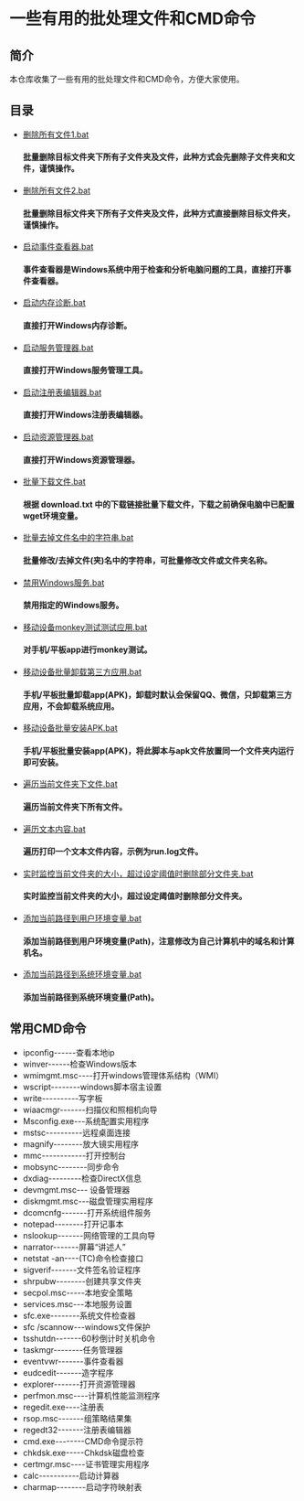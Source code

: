 # 一些有用的批处理文件和CMD命令

## 简介

本仓库收集了一些有用的批处理文件和CMD命令，方便大家使用。

## 目录

- [删除所有文件1.bat](https://github.com/Nilotica/donny-bat/blob/master/%E5%88%A0%E9%99%A4%E6%89%80%E6%9C%89%E6%96%87%E4%BB%B61.bat)
  #### 批量删除目标文件夹下所有子文件夹及文件，此种方式会先删除子文件夹和文件，谨慎操作。
- [删除所有文件2.bat](https://github.com/Nilotica/donny-bat/blob/master/%E5%88%A0%E9%99%A4%E6%89%80%E6%9C%89%E6%96%87%E4%BB%B62.bat)
  #### 批量删除目标文件夹下所有子文件夹及文件，此种方式直接删除目标文件夹，谨慎操作。
- [启动事件查看器.bat](https://github.com/mdd1991/mdd-bat/blob/master/%E5%90%AF%E5%8A%A8%E4%BA%8B%E4%BB%B6%E6%9F%A5%E7%9C%8B%E5%99%A8.bat)
  #### 事件查看器是Windows系统中用于检查和分析电脑问题的工具，直接打开事件查看器。
- [启动内存诊断.bat](https://github.com/mdd1991/mdd-bat/blob/master/%E5%90%AF%E5%8A%A8%E5%86%85%E5%AD%98%E8%AF%8A%E6%96%AD.bat)
  #### 直接打开Windows内存诊断。
- [启动服务管理器.bat](https://github.com/mdd1991/mdd-bat/blob/master/%E5%90%AF%E5%8A%A8%E6%9C%8D%E5%8A%A1%E7%AE%A1%E7%90%86%E5%99%A8.bat)
  #### 直接打开Windows服务管理工具。
- [启动注册表编辑器.bat](https://github.com/mdd1991/mdd-bat/blob/master/%E5%90%AF%E5%8A%A8%E6%B3%A8%E5%86%8C%E8%A1%A8%E7%BC%96%E8%BE%91%E5%99%A8.bat)
  #### 直接打开Windows注册表编辑器。
- [启动资源管理器.bat](https://github.com/mdd1991/mdd-bat/blob/master/%E5%90%AF%E5%8A%A8%E8%B5%84%E6%BA%90%E7%AE%A1%E7%90%86%E5%99%A8.bat)
  #### 直接打开Windows资源管理器。
- [批量下载文件.bat](https://github.com/mdd1991/mdd-bat/blob/master/%E6%89%B9%E9%87%8F%E4%B8%8B%E8%BD%BD%E6%96%87%E4%BB%B6.bat)
  #### 根据 download.txt 中的下载链接批量下载文件，下载之前确保电脑中已配置wget环境变量。
- [批量去掉文件名中的字符串.bat](https://github.com/mdd1991/mdd-bat/blob/master/%E6%89%B9%E9%87%8F%E5%8E%BB%E6%8E%89%E6%96%87%E4%BB%B6%E5%90%8D%E4%B8%AD%E7%9A%84%E5%AD%97%E7%AC%A6%E4%B8%B2.bat)
  #### 批量修改/去掉文件(夹)名中的字符串，可批量修改文件或文件夹名称。
- [禁用Windows服务.bat](https://github.com/mdd1991/mdd-bat/blob/master/%E7%A6%81%E7%94%A8Windows%E6%9C%8D%E5%8A%A1.bat)
  #### 禁用指定的Windows服务。
- [移动设备monkey测试测试应用.bat](https://github.com/mdd1991/mdd-bat/blob/master/%E7%A7%BB%E5%8A%A8%E8%AE%BE%E5%A4%87monkey%E6%B5%8B%E8%AF%95%E6%B5%8B%E8%AF%95%E5%BA%94%E7%94%A8.bat)
  #### 对手机/平板app进行monkey测试。
- [移动设备批量卸载第三方应用.bat](https://github.com/mdd1991/mdd-bat/blob/master/%E7%A7%BB%E5%8A%A8%E8%AE%BE%E5%A4%87%E6%89%B9%E9%87%8F%E5%8D%B8%E8%BD%BD%E7%AC%AC%E4%B8%89%E6%96%B9%E5%BA%94%E7%94%A8.bat)
  #### 手机/平板批量卸载app(APK)，卸载时默认会保留QQ、微信，只卸载第三方应用，不会卸载系统应用。
- [移动设备批量安装APK.bat](https://github.com/mdd1991/mdd-bat/blob/master/%E7%A7%BB%E5%8A%A8%E8%AE%BE%E5%A4%87%E6%89%B9%E9%87%8F%E5%AE%89%E8%A3%85APK.bat)
  #### 手机/平板批量安装app(APK)，将此脚本与apk文件放置同一个文件夹内运行即可安装。
- [遍历当前文件夹下文件.bat](https://github.com/Nilotica/donny-bat/blob/master/%E9%81%8D%E5%8E%86%E5%BD%93%E5%89%8D%E6%96%87%E4%BB%B6%E5%A4%B9%E4%B8%8B%E6%96%87%E4%BB%B6.bat)
  #### 遍历当前文件夹下所有文件。
- [遍历文本内容.bat](https://github.com/Nilotica/donny-bat/blob/master/%E9%81%8D%E5%8E%86%E6%96%87%E6%9C%AC%E5%86%85%E5%AE%B9.bat)
  #### 遍历打印一个文本文件内容，示例为run.log文件。
- [实时监控当前文件夹的大小，超过设定阈值时删除部分文件夹.bat](https://github.com/Nilotica/donny-bat/blob/master/%E5%AE%9E%E6%97%B6%E7%9B%91%E6%8E%A7%E5%BD%93%E5%89%8D%E6%96%87%E4%BB%B6%E5%A4%B9%E7%9A%84%E5%A4%A7%E5%B0%8F%EF%BC%8C%E8%B6%85%E8%BF%87%E8%AE%BE%E5%AE%9A%E9%98%88%E5%80%BC%E6%97%B6%E5%88%A0%E9%99%A4%E9%83%A8%E5%88%86%E6%96%87%E4%BB%B6%E5%A4%B9.bat)
  #### 实时监控当前文件夹的大小，超过设定阈值时删除部分文件夹。
- [添加当前路径到用户环境变量.bat](https://github.com/Nilotica/donny-bat/blob/master/%E6%B7%BB%E5%8A%A0%E5%BD%93%E5%89%8D%E8%B7%AF%E5%BE%84%E5%88%B0%E7%94%A8%E6%88%B7%E7%8E%AF%E5%A2%83%E5%8F%98%E9%87%8F.bat)
  #### 添加当前路径到用户环境变量(Path)，注意修改为自己计算机中的域名和计算机名。
- [添加当前路径到系统环境变量.bat](https://github.com/Nilotica/donny-bat/blob/master/%E6%B7%BB%E5%8A%A0%E5%BD%93%E5%89%8D%E8%B7%AF%E5%BE%84%E5%88%B0%E7%B3%BB%E7%BB%9F%E7%8E%AF%E5%A2%83%E5%8F%98%E9%87%8F.bat)
  #### 添加当前路径到系统环境变量(Path)。

## 常用CMD命令
- ipconfig------查看本地ip
- winver------检查Windows版本
- wmimgmt.msc----打开windows管理体系结构（WMI）
- wscript--------windows脚本宿主设置
- write----------写字板
- wiaacmgr-------扫描仪和照相机向导
- Msconfig.exe---系统配置实用程序
- mstsc----------远程桌面连接
- magnify--------放大镜实用程序
- mmc------------打开控制台
- mobsync--------同步命令
- dxdiag---------检查DirectX信息
- devmgmt.msc--- 设备管理器
- diskmgmt.msc---磁盘管理实用程序
- dcomcnfg-------打开系统组件服务
- notepad--------打开记事本
- nslookup-------网络管理的工具向导
- narrator-------屏幕“讲述人”
- netstat -an----(TC)命令检查接口
- sigverif-------文件签名验证程序
- shrpubw--------创建共享文件夹
- secpol.msc-----本地安全策略
- services.msc---本地服务设置
- sfc.exe--------系统文件检查器
- sfc /scannow---windows文件保护
- tsshutdn-------60秒倒计时关机命令
- taskmgr--------任务管理器
- eventvwr-------事件查看器
- eudcedit-------造字程序
- explorer-------打开资源管理器
- perfmon.msc----计算机性能监测程序
- regedit.exe----注册表
- rsop.msc-------组策略结果集
- regedt32-------注册表编辑器
- cmd.exe--------CMD命令提示符
- chkdsk.exe-----Chkdsk磁盘检查
- certmgr.msc----证书管理实用程序
- calc-----------启动计算器
- charmap--------启动字符映射表